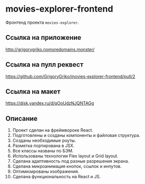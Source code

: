 # movies-explorer-frontend

Фронтенд проекта `movies-explorer`.

## Ссылка на приложение

http://grigorygriko.nomoredomains.monster/

## Ссылка на пулл реквест

https://github.com/GrigoryGriko/movies-explorer-frontend/pull/2

## Ссылка на макет

https://disk.yandex.ru/d/qOoUdzNJQNTAGg

## Описание

1. Проект сделан на фреймвороке React.
2. Подготовлены и созданы компоненты и файловая структура.
3. Созданы необходимые роуты.
4. Разметка портирована в JSX.
5. Все классы названы по БЭМ.
6. Использованы технологии Flex layout и Grid layout.
7. Сделана адаптивность под разные разрешения экрана.
8. Сделана микроанимация кнопок, ссылок и инпутов.
9. Оптимизированы изображения.
10. Сделана функциональность на React и JS.
